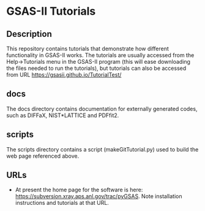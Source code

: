 # GSAS-II Tutorials

## Description
This repository contains tutorials that demonstrate how different functionality
in GSAS-II works. The tutorials are usually accessed from the Help->Tutorials
menu in the GSAS-II program (this will ease downloading the files needed to
run the tutorials), but tutorials can also be accessed from URL https://gsasii.github.io/TutorialTest/

## docs
The docs directory contains documentation for externally generated codes, such as
DIFFaX, NIST*LATTICE and PDFfit2.

## scripts
The scripts directory contains a script (makeGitTutorial.py) used to build the web page referenced above. 

## URLs
* At present the home page for the software is here:
  https://subversion.xray.aps.anl.gov/trac/pyGSAS. Note installation
  instructions and tutorials at that URL.
